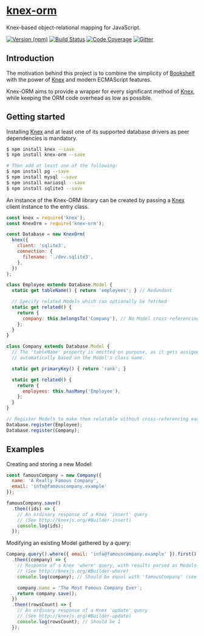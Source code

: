 # [knex-orm](http://kripod.github.io/knex-orm)

Knex-based object-relational mapping for JavaScript.

[![Version (npm)](https://img.shields.io/npm/v/knex-orm.svg)](https://npmjs.com/package/knex-orm)
[![Build Status](https://img.shields.io/travis/kripod/knex-orm/master.svg)](https://travis-ci.org/kripod/knex-orm)
[![Code Coverage](https://img.shields.io/codecov/c/github/kripod/knex-orm/master.svg)](https://codecov.io/gh/kripod/knex-orm)
[![Gitter](https://img.shields.io/gitter/room/kripod/knex-orm.svg)](https://gitter.im/kripod/knex-orm)

## Introduction

The motivation behind this project is to combine the simplicity of [Bookshelf][]
with the power of [Knex][] and modern ECMAScript features.

Knex-ORM aims to provide a wrapper for every significant method of [Knex][],
while keeping the ORM code overhead as low as possible.

[bookshelf]: http://bookshelfjs.org

[knex]: http://knexjs.org

## Getting started

Installing [Knex][] and at least one of its supported database drivers as peer
dependencies is mandatory.

```bash
$ npm install knex --save
$ npm install knex-orm --save

# Then add at least one of the following:
$ npm install pg --save
$ npm install mysql --save
$ npm install mariasql --save
$ npm install sqlite3 --save
```

An instance of the Knex-ORM library can be created by passing a [Knex][] client
instance to the entry class.

```js
const knex = require('knex');
const KnexOrm = require('knex-orm');

const Database = new KnexOrm(
  knex({
    client: 'sqlite3',
    connection: {
      filename: './dev.sqlite3',
    },
  })
);

class Employee extends Database.Model {
  static get tableName() { return 'employees'; } // Redundant

  // Specify related Models which can optionally be fetched
  static get related() {
    return {
      company: this.belongsTo('Company'), // No Model cross-referencing
    };
  }
}

class Company extends Database.Model {
  // The 'tableName' property is omitted on purpose, as it gets assigned
  // automatically based on the Model's class name.

  static get primaryKey() { return 'rank'; }

  static get related() {
    return {
      employees: this.hasMany('Employee'),
    };
  }
}

// Register Models to make them relatable without cross-referencing each other
Database.register(Employee);
Database.register(Company);
```

## Examples

Creating and storing a new Model:

```js
const famousCompany = new Company({
  name: 'A Really Famous Company',
  email: 'info@famouscompany.example'
});

famousCompany.save()
  .then((ids) => {
    // An ordinary response of a Knex 'insert' query
    // (See http://knexjs.org/#Builder-insert)
    console.log(ids);
  });
```

Modifying an existing Model gathered by a query:

```js
Company.query().where({ email: 'info@famouscompany.example' }).first()
  .then((company) => {
    // Response of a Knex 'where' query, with results parsed as Models
    // (See http://knexjs.org/#Builder-where)
    console.log(company); // Should be equal with 'famousCompany' (see above)

    company.name = 'The Most Famous Company Ever';
    return company.save();
  })
  .then((rowsCount) => {
    // An ordinary response of a Knex 'update' query
    // (See http://knexjs.org/#Builder-update)
    console.log(rowsCount); // Should be 1
  });
```
